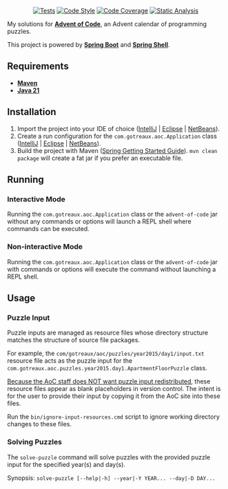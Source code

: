 <p align="center">
<a href="https://github.com/atgotreaux/advent-of-code/actions/workflows/tests.yml"><img src="https://github.com/atgotreaux/advent-of-code/workflows/Tests/badge.svg" alt="Tests"></a>
<a href="https://github.com/atgotreaux/advent-of-code/actions/workflows/code-style.yml"><img src="https://github.com/atgotreaux/advent-of-code/workflows/Code%20Style/badge.svg" alt="Code Style"></a>
<a href="https://github.com/atgotreaux/advent-of-code/actions/workflows/code-coverage.yml"><img src="https://github.com/atgotreaux/advent-of-code/workflows/Code%20Coverage/badge.svg" alt="Code Coverage"></a>
<a href="https://github.com/atgotreaux/advent-of-code/actions/workflows/static-analysis.yml"><img src="https://github.com/atgotreaux/advent-of-code/workflows/Static%20Analysis/badge.svg" alt="Static Analysis"></a>
</p>

My solutions for [**Advent of Code**](https://adventofcode.com/), an Advent calendar of programming puzzles.

This project is powered by [**Spring Boot**](https://spring.io/projects/spring-boot/) and [**Spring Shell**](https://spring.io/projects/spring-shell/).

## Requirements

* [**Maven**](https://maven.apache.org/download.cgi)
* [**Java 21**](https://jdk.java.net/21/)

## Installation

1. Import the project into your IDE of choice ([IntelliJ](https://www.jetbrains.com/help/idea/maven-support.html) | [Eclipse](https://projects.eclipse.org/projects/technology.m2e) | [NetBeans](https://netbeans.apache.org/wiki/main/wiki/MavenBestPractices/)).
2. Create a run configuration for the `com.gotreaux.aoc.Application` class ([IntelliJ](https://www.jetbrains.com/help/idea/run-debug-configuration.html) | [Eclipse](https://help.eclipse.org/latest/index.jsp?topic=%2Forg.eclipse.cdt.doc.user%2Ftasks%2Fcdt_t_new_run_config.htm) | [NetBeans](https://netbeans.apache.org/tutorial/main/kb/docs/java/quickstart/)).
3. Build the project with Maven ([Spring Getting Started Guide](https://spring.io/guides/gs/maven/)). `mvn clean package` will create a fat jar if you prefer an executable file.

## Running

### Interactive Mode

Running the `com.gotreaux.aoc.Application` class or the `advent-of-code` jar without any commands or options will launch a REPL shell where commands can be executed.

### Non-interactive Mode

Running the `com.gotreaux.aoc.Application` class or the `advent-of-code` jar with commands or options will execute the command without launching a REPL shell.

## Usage

### Puzzle Input

Puzzle inputs are managed as resource files whose directory structure matches the structure of source file packages.

For example, the `com/gotreaux/aoc/puzzles/year2015/day1/input.txt` resource file acts as the puzzle input for the `com.gotreaux.aoc.puzzles.year2015.day1.ApartmentFloorPuzzle` class.

[Because the AoC staff does NOT want puzzle input redistributed](https://adventofcode.com/2023/about), these resource files appear as blank placeholders in version control. The intent is for the user to provide their input by copying it from the AoC site into these files.

Run the `bin/ignore-input-resources.cmd` script to ignore working directory changes to these files.

### Solving Puzzles

The `solve-puzzle` command will solve puzzles with the provided puzzle input for the specified year(s) and day(s).

Synopsis: `solve-puzzle [--help|-h] --year|-Y YEAR... --day|-D DAY...`